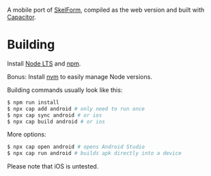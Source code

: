 A mobile port of [SkelForm](https://github.com/Retropaint/SkelForm), compiled as the web version and built with [Capacitor](https://capacitorjs.com/).

# Building

Install [Node LTS](https://nodejs.org/en) and [npm](https://www.npmjs.com/).

Bonus: Install [nvm](https://github.com/nvm-sh/nvm) to easily manage Node versions.

Building commands usually look like this:

```bash
$ npm run install
$ npx cap add android # only need to run once
$ npx cap sync android # or ios
$ npx cap build android # or ios
```

More options:
```bash
$ npx cap open android # opens Android Studio
$ npx cap run android # builds apk directly into a device
```

Please note that iOS is untested.
